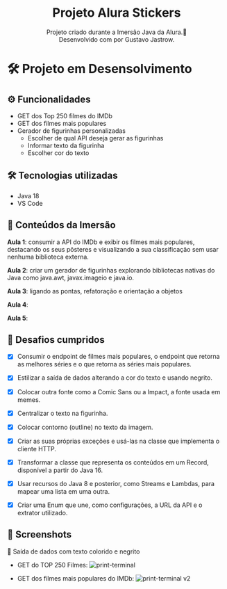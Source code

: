 
<div align="center">
  <h1>Projeto Alura Stickers</h1>
  <p>Projeto criado durante a Imersão Java da Alura.🤿 <br>
  Desenvolvido com por Gustavo Jastrow.</p>
</div>

# 🛠️ Projeto em Desensolvimento

## ⚙ Funcionalidades
- GET dos Top 250 filmes do IMDb
- GET dos filmes mais populares
- Gerador de figurinhas personalizadas
  - Escolher de qual API deseja gerar as figurinhas
  - Informar texto da figurinha
  - Escolher cor do texto

## 🛠️ Tecnologias utilizadas
- Java 18
- VS Code

## 📒 Conteúdos da Imersão
**Aula 1**: consumir a API do IMDb e exibir os filmes mais populares, destacando os seus pôsteres e visualizando a sua classificação sem usar nenhuma biblioteca externa.

**Aula 2**: criar um gerador de figurinhas explorando bibliotecas nativas do Java como java.awt, javax.imageio e java.io.

**Aula 3**: ligando as pontas, refatoração e orientação a objetos

**Aula 4**:

**Aula 5**:

## 🎯 Desafios cumpridos
 - [X] Consumir o endpoint de filmes mais populares, o endpoint que retorna as melhores séries e o que retorna as séries mais populares.
 - [X] Estilizar a saída de dados alterando a cor do texto e usando negrito.
 - [X] Colocar outra fonte como a Comic Sans ou a Impact, a fonte usada em memes.
 - [X] Centralizar o texto na figurinha.
 - [X] Colocar contorno (outline) no texto da imagem.
 - [X] Criar as suas próprias exceções e usá-las na classe que implementa o cliente HTTP.
 - [X] Transformar a classe que representa os conteúdos em um Record, disponível a partir do Java 16.
 - [X] Usar recursos do Java 8 e posterior, como Streams e Lambdas, para mapear uma lista em uma outra.
 - [X] Criar uma Enum que une, como configurações, a URL da API e o extrator utilizado.


## 📸 Screenshots
📌 Saída de dados com texto colorido e negrito

- GET do TOP 250 Filmes:
![print-terminal](https://user-images.githubusercontent.com/81244208/228251830-ce989111-dceb-4bd5-9119-2efbe8e3534f.JPG)

- GET dos filmes mais populares do IMDb:
![print-terminal v2](https://user-images.githubusercontent.com/81244208/228258701-dff42139-6000-4119-94fd-6af44f95742d.JPG)
